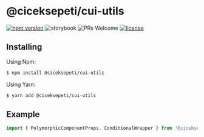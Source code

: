 # @ciceksepeti/cui-utils

[![npm version](https://img.shields.io/npm/v/@ciceksepeti/cui-utils.svg?style=flat)](https://www.npmjs.com/package/@ciceksepeti/cui-utils) ![storybook](https://shields.io/badge/storybook-white?logo=storybook&style=flat) ![PRs Welcome](https://img.shields.io/badge/PRs-welcome-brightgreen.svg) [![license](https://img.shields.io/badge/license-MIT-blue.svg)](https://github.com/ciceksepetitech/cactus-ui/blob/HEAD/LICENSE)

## Installing
Using Npm:
```bash
$ npm install @ciceksepeti/cui-utils
```
Using Yarn:
```bash
$ yarn add @ciceksepeti/cui-utils
```

## Example

```jsx
import { PolymorphicComponentProps, ConditionalWrapper } from '@ciceksepeti/cui-utils';
```
